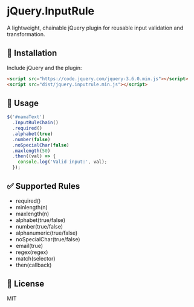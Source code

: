 # jQuery.InputRule

A lightweight, chainable jQuery plugin for reusable input validation and transformation.

## 🔧 Installation

Include jQuery and the plugin:

```html
<script src="https://code.jquery.com/jquery-3.6.0.min.js"></script>
<script src="dist/jquery.inputrule.min.js"></script>
```

## 🚀 Usage
```js
$('#namaText')
  .InputRuleChain()
  .required()
  .alphabet(true)
  .number(false)
  .noSpecialChar(false)
  .maxlength(50)
  .then((val) => {
    console.log('Valid input:', val);
  });
```

## ✅ Supported Rules
- required()
- minlength(n)
- maxlength(n)
- alphabet(true/false)
- number(true/false)
- alphanumeric(true/false)
- noSpecialChar(true/false)
- email(true)
- regex(regex)
- match(selector)
- then(callback)

## 📄 License
MIT

